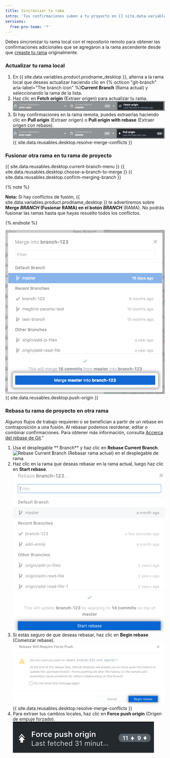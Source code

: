 ```yaml
---
title: Sincronizar tu rama
intro: 'Tus confirmaciones suben a tu proyecto en {{ site.data.variables.product.prodname_dotcom }}, puedes conservar una copia local del proyecto en sincronía con el repositorio remoto.'
versions:
  free-pro-team: '*'
---
```


Debes sincronizar tu rama local con el repositorio remoto para obtener las confirmaciones adicionales que se agregaron a la rama ascendente desde que [creaste tu rama](/desktop/guides/contributing-to-projects/managing-branches) originalmente.

### Actualizar tu rama local

1. En {{ site.data.variables.product.prodname_desktop }}, alterna a la rama local que deseas actualizar haciendo clic en {% octicon "git-branch" aria-label="The branch icon" %}**Current Branch** (Rama actual) y seleccionando la rama de la lista.
2. Haz clic en **Fetch origin** (Extraer origen) para actualizar tu rama. ![El botón Fetch origin (Buscar origen)](/assets/images/help/desktop/fetch-button.png)
3. Si hay confirmaciones en la rama remota, puedes extraerlas haciendo clic en **Pull origin** (Extraer origen) o **Pull origin with rebase** (Extraer origen con rebase). ![El botón Pull origin (Extraer origen)](/assets/images/help/desktop/pull-button.png)
{{ site.data.reusables.desktop.resolve-merge-conflicts }}

### Fusionar otra rama en tu rama de proyecto

{{ site.data.reusables.desktop.current-branch-menu }}
{{ site.data.reusables.desktop.choose-a-branch-to-merge }}
{{ site.data.reusables.desktop.confirm-merging-branch }}

   {% note %}

   **Nota:** Si hay conflictos de fusión, {{ site.data.variables.product.prodname_desktop }} te advertiremos sobre **Merge <em>BRANCH</em> (Fusionar RAMA) en el botón <em>BRANCH</em>** (RAMA). No podrás fusionar las ramas hasta que hayas resuelto todos los conflictos.

   {% endnote %}

   ![El botón Merge (Fusionar)](/assets/images/help/desktop/merge-branch-button.png)
{{ site.data.reusables.desktop.push-origin }}

### Rebasa tu rama de proyecto en otra rama
Algunos flujos de trabajo requieren o se benefician a partir de un rebase en contraposición a una fusión. Al rebasar podemos reordenar, editar o combinar confirmaciones. Para obtener más información, consulta [Accerca del rebase de Git](/articles/about-git-rebase)."

1. Usa el desplegable ** Branch** y haz clic en **Rebase Current Branch**. ![Rebase Current Branch (Rebasar rama actual) en el desplegable de rama](/assets/images/help/desktop/rebase-current-branch.png)
2. Haz clic en la rama que deseas rebasar en la rama actual, luego haz clic en **Start rebase**. ![Botón Start rebase (Iniciar rebase)](/assets/images/help/desktop/start-rebase-button.png)
3. Si estás seguro de que deseas rebasar, haz clic en **Begin rebase** (Comenzar rebase). ![Botón Begin rebase (Comenzar rebase)](/assets/images/help/desktop/begin-rebase-button.png)
{{ site.data.reusables.desktop.resolve-merge-conflicts }}
4. Para extraer tus cambios locales, haz clic en **Force push origin** (Origen de empuje forzado). ![Origen de empuje forzado](/assets/images/help/desktop/force-push-origin.png)
